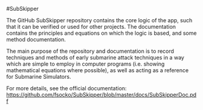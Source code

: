 #SubSkipper

The GitHub SubSkipper repository contains the core logic of the app, such that it can be verified or used for other projects. The documentation contains the principles and equations on which the logic is based, and some method documentation.

The main purpose of the repository and documentation is to record techniques and methods of early submarine attack techniques in a way which are simple to employ in computer programs (i.e. showing mathematical equations where possible), as well as acting as a reference for Submarine Simulators.

For more details, see the official documentation:
https://github.com/fsocko/SubSkipper/blob/master/docs/SubSkipperDoc.pdf
